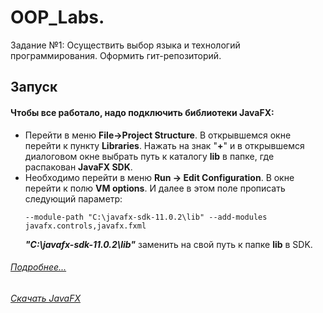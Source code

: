 # OOP_Labs.

Задание №1: Осуществить выбор языка и технологий программирования. Оформить гит-репозиторий.

 ## Запуск
 #### Чтобы все работало, надо подключить библиотеки **JavaFX**:

+    Перейти в меню **File->Project Structure**.
     В открывшемся окне перейти к пункту **Libraries**. Нажать на знак "**+**" и в открывшемся диалоговом окне выбрать путь к 
     каталогу **lib** в папке, где распакован **JavaFX SDK**.
+    Необходимо перейти в меню **Run -> Edit Configuration**. В окне перейти к полю **VM options**. И далее в этом поле пропиcать следующий параметр:
     ```
     --module-path "C:\javafx-sdk-11.0.2\lib" --add-modules javafx.controls,javafx.fxml
     ```
     ***"C:\javafx-sdk-11.0.2\lib"*** заменить на свой путь к папке **lib** в SDK.
###### [Подробнее...](https://metanit.com/java/javafx/1.8.php)
###### [Скачать JavaFX](https://gluonhq.com/products/javafx/)